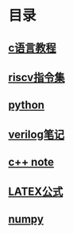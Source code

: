 # 目录



## [c语言教程](./doc/c-language.md)

## [riscv指令集](./doc/riscv-instruction-set.md)

## [python](./doc/learning-python.md) 

## [verilog笔记](./doc/verilog.md)

## [c++ note](./doc/c++.md)

## [LATEX公式](./doc/latex-formula.md)

## [numpy](./doc/numpy.md)

